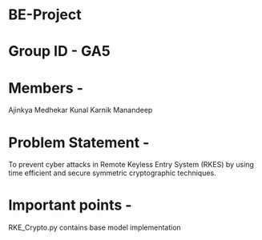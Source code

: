 # BE-Project
# Group ID - GA5
# Members - 
  Ajinkya Medhekar
  Kunal Karnik
  Manandeep

# Problem Statement -
  To prevent cyber attacks in Remote Keyless Entry System (RKES) by using time efficient and secure symmetric cryptographic techniques.
  
# Important points -
RKE_Crypto.py contains base model implementation

